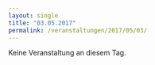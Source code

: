 ```yaml
---
layout: single
title: "03.05.2017"
permalink: /veranstaltungen/2017/05/03/
---
```


Keine Veranstaltung an diesem Tag.
